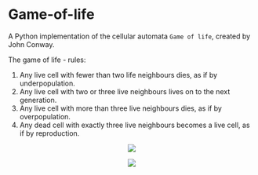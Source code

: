 # Game-of-life
A Python implementation of the cellular automata `Game of life`, created by John Conway.

The game of life - rules:

1. Any live cell with fewer than two life neighbours dies, as if by underpopulation.
2. Any live cell with two or three live neighbours lives on to the next generation.
3. Any live cell with more than three live neighbours dies, as if by overpopulation.
4. Any dead cell with exactly three live neighbours becomes a live cell, as if by reproduction.

<p align='center'> <img src = https://i.imgur.com/iuMP1VY.png> </p>
<p align='center'> <img src = https://i.imgur.com/sOrWsbm.png> </p>

